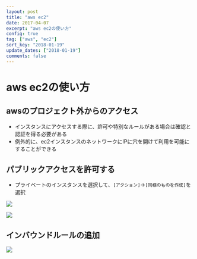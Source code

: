 ```yaml
---
layout: post
title: "aws ec2"
date: 2017-04-07
excerpt: "aws ec2の使い方"
config: true
tag: ["aws", "ec2"]
sort_key: "2018-01-19"
update_dates: ["2018-01-19"]
comments: false
---
```


# aws ec2の使い方

## awsのプロジェクト外からのアクセス
 - インスタンスにアクセスする際に、許可や特別なルールがある場合は確認と認証を得る必要がある
 - 例外的に、ec2インスタンスのネットワークにIPに穴を開けて利用を可能にすることができる

## パブリックアクセスを許可する
 - プライベートのインスタンスを選択して、`[アクション]`->`[同様のものを作成]`を選択

![](https://cloud.githubusercontent.com/assets/4949982/24785772/77037b50-1b97-11e7-9b22-5726d4f292bb.png)

![](https://cloud.githubusercontent.com/assets/4949982/24785776/7f6e5d64-1b97-11e7-90d2-b1eaae169589.png)

## インバウンドルールの追加
![](https://cloud.githubusercontent.com/assets/4949982/24786175/425abcd0-1b9a-11e7-92ea-524431eaf571.png)